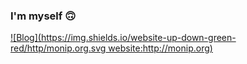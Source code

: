 ### I'm myself 🙃

[![Blog](https://img.shields.io/website-up-down-green-red/http/monip.org.svg website:http://monip.org)](https://cin.ufpe.br/~jpam)
